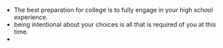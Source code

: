 * The best preparation for college is to fully engage in your high school experience.
* being intentional about your choices is all that is required of you at this time.
* 